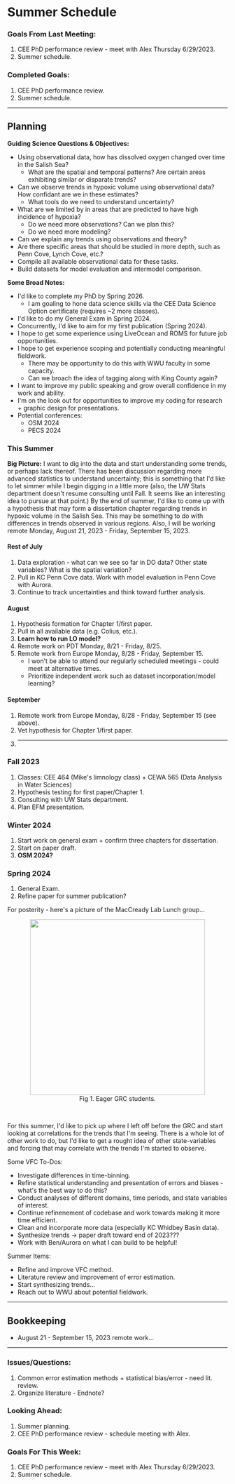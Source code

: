 # Summer Schedule

### Goals From Last Meeting:
1. CEE PhD performance review - meet with Alex Thursday 6/29/2023.
2. Summer schedule.

### Completed Goals:
1. CEE PhD performance review.
2. Summer schedule.

---

## Planning

**Guiding Science Questions & Objectives:**
* Using observational data, how has dissolved oxygen changed over time in the Salish Sea?
  * What are the spatial and temporal patterns? Are certain areas exhibiting similar or disparate trends?
* Can we observe trends in hypoxic volume using observational data? How confidant are we in these estimates?
  * What tools do we need to understand uncertainty?
* What are we limited by in areas that are predicted to have high incidence of hypoxia?
  * Do we need more observations? Can we plan this?
  * Do we need more modeling?
* Can we explain any trends using observations and theory?
* Are there specific areas that should be studied in more depth, such as Penn Cove, Lynch Cove, etc.?
* Compile all available observational data for these tasks.
* Build datasets for model evaluation and intermodel comparison.

 
**Some Broad Notes:**
* I'd like to complete my PhD by Spring 2026.
  * I am goaling to hone data science skills via the CEE Data Science Option certificate (requires ~2 more classes).
* I'd like to do my General Exam in Spring 2024.
* Concurrently, I'd like to aim for my first publication (Spring 2024).
* I hope to get some experience using LiveOcean and ROMS for future job opportunities.
* I hope to get experience scoping and potentially conducting meaningful fieldwork.
  * There may be opportunity to do this with WWU faculty in some capacity.
  * Can we broach the idea of tagging along with King County again?
* I want to improve my public speaking and grow overall confidence in my work and ability.
* I'm on the look out for opportunities to improve my coding for research + graphic design for presentations.
* Potential conferences:
  * OSM 2024
  * PECS 2024

### This Summer

**Big Picture:** I want to dig into the data and start understanding some trends, or perhaps lack thereof. There has been discussion regarding more advanced statistics to understand uncertainty; this is something that I'd like to let simmer while I begin digging in a little more (also, the UW Stats department doesn't resume consulting until Fall. It seems like an interesting idea to pursue at that point.) By the end of summer, I'd like to come up with a hypothesis that may form a dissertation chapter regarding trends in hypoxic volume in the Salish Sea. This may be something to do with differences in trends observed in various regions. Also, I will be working remote Monday, August 21, 2023 - Friday, September 15, 2023.

#### Rest of July
1. Data exploration - what can we see so far in DO data? Other state variables? What is the spatial variation?
2. Pull in KC Penn Cove data. Work with model evaluation in Penn Cove with Aurora.
3. Continue to track uncertainties and think toward further analysis.

#### August
1. Hypothesis formation for Chapter 1/first paper.
2. Pull in all available data (e.g. Colius, etc.).
3. **Learn how to run LO model?**
4. Remote work on PDT Monday, 8/21 - Friday, 8/25.
5. Remote work from Europe Monday, 8/28 - Friday, September 15.
   * I won't be able to attend our regularly scheduled meetings - could meet at alternative times.
   * Prioritize independent work such as dataset incorporation/model learning?
  
#### September
1. Remote work from Europe Monday, 8/28 - Friday, September 15 (see above).
2. Vet hypothesis for Chapter 1/first paper.
3. ***

### Fall 2023
1. Classes: CEE 464 (Mike's limnology class) + CEWA 565 (Data Analysis in Water Sciences)
2. Hypothesis testing for first paper/Chapter 1.
3. Consulting with UW Stats department.
4. Plan EFM presentation.

### Winter 2024
1. Start work on general exam + confirm three chapters for dissertation.
3. Start on paper draft.
4. **OSM 2024?**

### Spring 2024
1. General Exam.
2. Refine paper for summer publication?






For posterity - here's a picture of the MacCready Lab Lunch group...

<p style="text-align:center;"><img src="https://github.com/dakotamm/dakotamm.github.io/assets/55995675/2ff357da-4d56-4335-9501-8c7c73f933ec" width="400"/><br>Fig 1. Eager GRC students.</p><br>


For this summer, I'd like to pick up where I left off before the GRC and start looking at correlations for the trends that I'm seeing. There is a whole lot of other work to do, but I'd like to get a rought idea of other state-variables and forcing that may correlate with the trends I'm started to observe.

Some VFC To-Dos:
* Investigate differences in time-binning.
* Refine statistical understanding and presentation of errors and biases - what's the best way to do this?
* Conduct analyses of different domains, time periods, and state variables of interest.
* Continue refinenement of codebase and work towards making it more time efficient.
* Clean and incorporate more data (especially KC Whidbey Basin data).
* Synthesize trends -> paper draft toward end of 2023???
* Work with Ben/Aurora on what I can build to be helpful!

Summer Items:
* Refine and improve VFC method.
* Literature review and improvement of error estimation.
* Start synthesizing trends...
* Reach out to WWU about potential fieldwork.


---

## Bookkeeping 
* August 21 - September 15, 2023 remote work...

---

### Issues/Questions:
1. Common error estimation methods + statistical bias/error - need lit. review.
2. Organize literature - Endnote?

### Looking Ahead:
1. Summer planning.
2. CEE PhD performance review - schedule meeting with Alex.

### Goals For This Week:
1. CEE PhD performance review - meet with Alex Thursday 6/29/2023.
2. Summer schedule.
